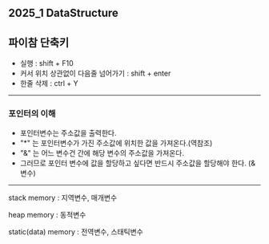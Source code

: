 2025_1 DataStructure 
---
## 파이참 단축키
- 실행 : shift + F10
- 커서 위치 상관없이 다음줄 넘어가기 : shift + enter
- 한줄 삭제 : ctrl + Y

---

### 포인터의 이해
- 포인터변수는 주소값을 출력한다.
- "*" 는 포인터변수가 가진 주소값에 위치한 값을 가져온다.(역참조)
- "&" 는 어느 변수건 간에 해당 변수의 주소값을 가져온다.
- 그러므로 포인터 변수에 값을 할당하고 싶다면 반드시 주소값을 할당해야 한다. (&변수)

---

stack memory : 지역변수, 매개변수

heap memory : 동적변수

static(data) memory : 전역변수, 스태틱변수



